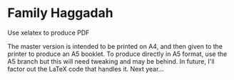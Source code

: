 # Family Haggadah 

Use xelatex to produce PDF

The master version is intended to be printed on A4, and then given to the printer to produce an A5 booklet. To produce directly in A5 format,
use the A5 branch but this will need tweaking and may be behind. In future, I'll factor out the LaTeX code that handles it. Next year... 
